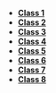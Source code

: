 * **[Class 1](class1.md)**
* **[Class 2](class2.md)**
* **[Class 3](class3.md)**
* **[Class 4](class4.md)**
* **[Class 5](class5.md)**
* **[Class 6](class6.md)**
* **[Class 7](class7.md)**
* **[Class 8](class8.md)**
